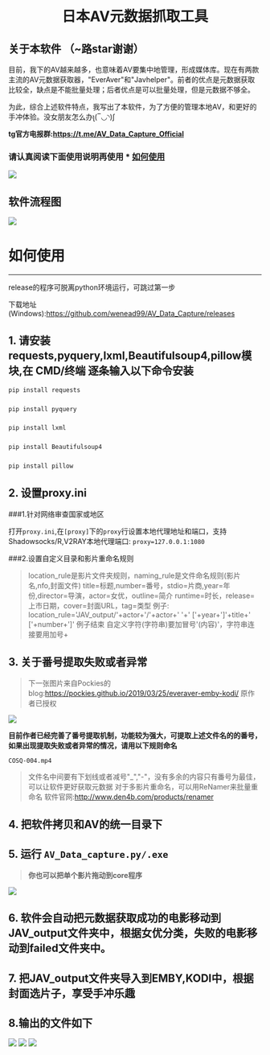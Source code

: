 <h1 style="text-align:center">日本AV元数据抓取工具</h1>

## 关于本软件 （~路star谢谢）


目前，我下的AV越来越多，也意味着AV要集中地管理，形成媒体库。现在有两款主流的AV元数据获取器，"EverAver"和"Javhelper"。前者的优点是元数据获取比较全，缺点是不能批量处理；后者优点是可以批量处理，但是元数据不够全。

为此，综合上述软件特点，我写出了本软件，为了方便的管理本地AV，和更好的手冲体验。没女朋友怎么办ʅ(‾◡◝)ʃ 

**tg官方电报群:https://t.me/AV_Data_Capture_Official**

### **请认真阅读下面使用说明再使用** * [如何使用](#如何使用)

![](https://i.loli.net/2019/06/02/5cf2b5d0bbecf69019.png)


## 软件流程图
![](https://i.loli.net/2019/06/02/5cf2bb9a9e2d997635.png)

# 如何使用
---------------
release的程序可脱离python环境运行，可跳过第一步

下载地址(Windows):https://github.com/wenead99/AV_Data_Capture/releases

## 1. 请安装requests,pyquery,lxml,Beautifulsoup4,pillow模块,在 CMD/终端 逐条输入以下命令安装
```python
pip install requests
```
###
```python
pip install pyquery
   ```
###
```python
pip install lxml
```
###
```python
pip install Beautifulsoup4
```
###
```python
pip install pillow
```

## 2. 设置proxy.ini
###1.针对网络审查国家或地区

打开```proxy.ini```,在```[proxy]```下的```proxy```行设置本地代理地址和端口，支持Shadowsocks/R,V2RAY本地代理端口:
```proxy=127.0.0.1:1080```

###2.设置自定义目录和影片重命名规则
>location_rule是影片文件夹规则，naming_rule是文件命名规则(影片名,nfo,封面文件)
>title=标题,number=番号，stdio=片商,year=年份,director=导演，actor=女优，outline=简介
>runtime=时长，release=上市日期，cover=封面URL，tag=类型
>例子:
>location_rule='JAV_output/'+actor+'/'+actor+' '+' ['+year+']'+title+' ['+number+']'
>例子结束
>自定义字符(字符串)要加冒号'(内容)'，字符串连接要用加号+


## 3. 关于番号提取失败或者异常
>下一张图片来自Pockies的blog:https://pockies.github.io/2019/03/25/everaver-emby-kodi/ 原作者已授权

![](https://raw.githubusercontent.com/Pockies/pic/master/741f9461gy1g1cxc31t41j20i804zdgo.jpg)


**目前作者已经完善了番号提取机制，功能较为强大，可提取上述文件名的的番号，如果出现提取失败或者异常的情况，请用以下规则命名**

```
COSQ-004.mp4
```

>文件名中间要有下划线或者减号"_","-"，没有多余的内容只有番号为最佳，可以让软件更好获取元数据
>对于多影片重命名，可以用ReNamer来批量重命名
>软件官网:http://www.den4b.com/products/renamer


## 4. 把软件拷贝和AV的统一目录下

## 5. 运行 ```AV_Data_capture.py/.exe```
>**你也可以把单个影片拖动到core程序**

![](https://i.loli.net/2019/06/02/5cf2b5d03640e73201.gif)

## 6. 软件会自动把元数据获取成功的电影移动到JAV_output文件夹中，根据女优分类，失败的电影移动到failed文件夹中。

## 7. 把JAV_output文件夹导入到EMBY,KODI中，根据封面选片子，享受手冲乐趣

## 8.输出的文件如下
![](https://i.loli.net/2019/06/02/5cf2b5cfd1b0226763.png)
![](https://i.loli.net/2019/06/02/5cf2b5cfd1b0246492.png)
![](https://i.loli.net/2019/06/02/5cf2b5d009e4930666.png)



